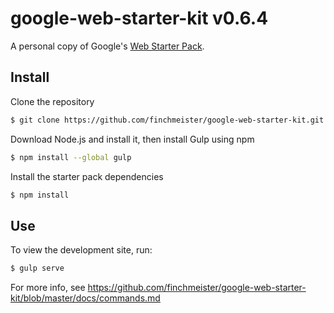 # google-web-starter-kit v0.6.4

A personal copy of Google's [Web Starter Pack](https://github.com/google/web-starter-kit).

## Install

Clone the repository

```sh
$ git clone https://github.com/finchmeister/google-web-starter-kit.git
```

Download Node.js and install it, then install Gulp using npm

```sh
$ npm install --global gulp
```

Install the starter pack dependencies
```sh
$ npm install
```

## Use

To view the development site, run:

```sh
$ gulp serve
```

For more info, see https://github.com/finchmeister/google-web-starter-kit/blob/master/docs/commands.md
